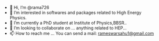 - 👋 Hi, I’m @rama726
- 👀 I’m interested in softwares and packages related to High Energy Physics.
- 🌱 I’m currently a PhD student at Institute of Physics,BBSR..
- 💞️ I’m looking to collaborate on ... anything related to HEP...
- 📫 How to reach me ... You can send a mail: rameswarsahu1@gmail.com

<!---
rama726/rama726 is a ✨ special ✨ repository because its `README.md` (this file) appears on your GitHub profile.
You can click the Preview link to take a look at your changes.
--->
